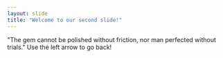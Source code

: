 ```yaml
---
layout: slide
title: "Welcome to our second slide!"
---
```

"The gem cannot be polished without friction, nor man perfected without trials."
Use the left arrow to go back!
